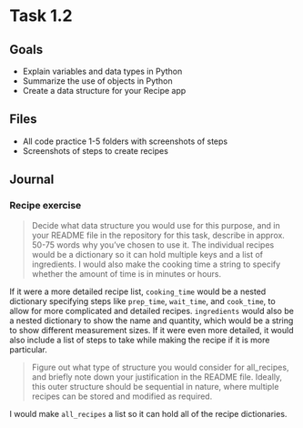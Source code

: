 # Task 1.2
## Goals
- Explain variables and data types in Python
- Summarize the use of objects in Python
- Create a data structure for your Recipe app
## Files
- All code practice 1-5 folders with screenshots of steps
- Screenshots of steps to create recipes
## Journal
### Recipe exercise
> Decide what data structure you would use for this purpose, and in your README file in the repository for this task, describe in approx. 50-75 words why you’ve chosen to use it.
The individual recipes would be a dictionary so it can hold multiple keys and a list of ingredients. I would also make the cooking time a string to specify whether the amount of time is in minutes or hours.

If it were a more detailed recipe list, `cooking_time` would be a nested dictionary specifying steps like `prep_time`, `wait_time`, and `cook_time`, to allow for more complicated and detailed recipes. `ingredients` would also be a nested dictionary to show the name and quantity, which would be a string to show different measurement sizes. If it were even more detailed, it would also include a list of steps to take while making the recipe if it is more particular.

>  Figure out what type of structure you would consider for all_recipes, and briefly note down your justification in the README file. Ideally, this outer structure should be sequential in nature, where multiple recipes can be stored and modified as required.

I would make `all_recipes` a list so it can hold all of the recipe dictionaries.
